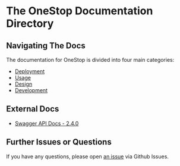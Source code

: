 # The OneStop Documentation Directory

## Navigating The Docs

The documentation for OneStop is divided into four main categories:
* [Deployment](/docs/deployment)
* [Usage](/docs/usage)
* [Design](/docs/design)
* [Development](/docs/development)

## External Docs

* [Swagger API Docs - 2.4.0](https://app.swaggerhub.com/apis/cedarbot/OneStop/2.4.0)

## Further Issues or Questions

If you have any questions, please open [an issue](https://github.com/cires-ncei/onestop/issues) via Github Issues.
